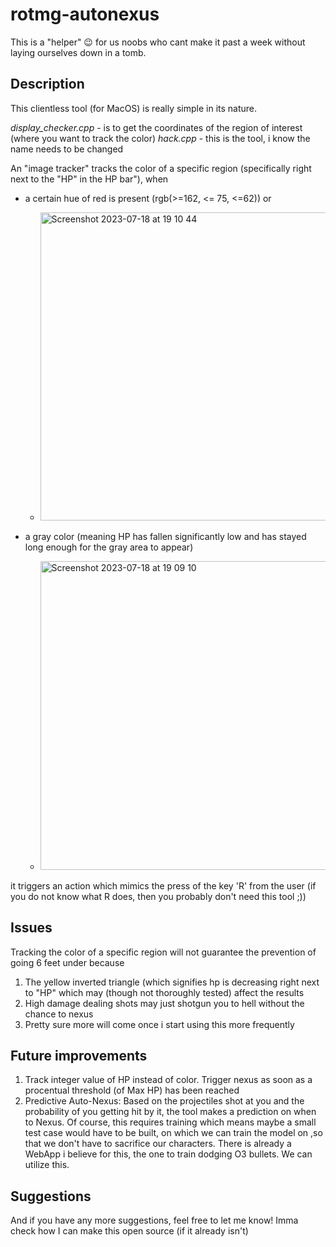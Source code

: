 # rotmg-autonexus
This is a "helper" 😉 for us noobs who cant make it past a week without laying ourselves down in a tomb. 

## Description
This clientless tool (for MacOS) is really simple in its nature. 

*display_checker.cpp* - is to get the coordinates of the region of interest (where you want to track the color)
*hack.cpp* - this is the tool, i know the name needs to be changed


An "image tracker" tracks the color of a specific region (specifically right next to the "HP" in the HP bar"), when 
- a certain hue of red is present (rgb(>=162, <= 75, <=62)) or
  - <img width="493" alt="Screenshot 2023-07-18 at 19 10 44" src="https://github.com/aimanalrafi/rotmg-autonexus/assets/80934568/16cf8022-06ab-4988-899d-47d78f82d05b">
 
- a gray color (meaning HP has fallen significantly low and has stayed long enough for the gray area to appear)
  - <img width="494" alt="Screenshot 2023-07-18 at 19 09 10" src="https://github.com/aimanalrafi/rotmg-autonexus/assets/80934568/6042b6c7-ed4b-424b-bc37-bcb173a01be1">

it triggers an action which mimics the press of the key 'R' from the user (if you do not know what R does, then you probably don't need this tool ;))

## Issues
Tracking the color of a specific region will not guarantee the prevention of going 6 feet under because
1. The yellow inverted triangle (which signifies hp is decreasing right next to "HP" which may (though not thoroughly tested) affect the results
2. High damage dealing shots may just shotgun you to hell without the chance to nexus
3. Pretty sure more will come once i start using this more frequently

## Future improvements
1. Track integer value of HP instead of color. Trigger nexus as soon as a procentual threshold (of Max HP) has been reached
2. Predictive Auto-Nexus: Based on the projectiles shot at you and the probability of you getting hit by it, the tool makes a prediction on when to Nexus. Of course, this requires training which means maybe a small test case would have to be built, on which we can train the model on ,so that we don't have to sacrifice our characters. There is already a WebApp i believe for this, the one to train dodging O3 bullets. We can utilize this.

## Suggestions
And if you have any more suggestions, feel free to let me know! Imma check how I can make this open source (if it already isn't)
